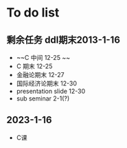 # To do list
## 剩余任务  ddl期末2013-1-16
- ~~C 中间   12-25 ~~
- C 期末   12-25
- 金融论期末 12-27
- 国际经济论期末 12-30
- presentation slide 12-30
- sub seminar 2-1(?)
## 2023-1-16
- C课
